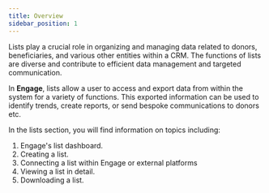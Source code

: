 ```yaml
---
title: Overview
sidebar_position: 1
---
```


Lists play a crucial role in organizing and managing data related to donors, beneficiaries, and various other entities within a CRM. The functions of lists are diverse and contribute to efficient data management and targeted communication.

In **Engage**, lists allow a user to access and export data from within the system for a variety of functions. This exported information can be used to identify trends, create reports, or send bespoke communications to donors etc.

In the lists section, you will find information on topics including:

1. Engage's list dashboard.
2. Creating a list.
3. Connecting a list within Engage or external platforms
4. Viewing a list in detail.
5. Downloading a list.
